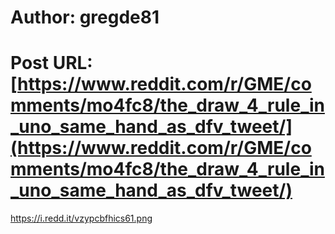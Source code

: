 # Author: gregde81
# Post URL: [https://www.reddit.com/r/GME/comments/mo4fc8/the_draw_4_rule_in_uno_same_hand_as_dfv_tweet/](https://www.reddit.com/r/GME/comments/mo4fc8/the_draw_4_rule_in_uno_same_hand_as_dfv_tweet/)


https://i.redd.it/vzypcbfhics61.png